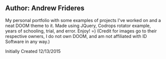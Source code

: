 ## Author: Andrew Frideres

My personal portfolio with some examples of
projects I've worked on and a neat DOOM theme
to it. Made using JQuery, Codrops rotator example,
years of schooling, trial, and error. Enjoy! =)
(Credit for images go to their respective 
owners, I do not own DOOM, and am not affiliated 
with ID Software in any way.)

Initially Created 12/13/2015

